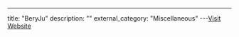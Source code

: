 ---
title: "BeryJu"
description: ""
external_category: "Miscellaneous"
---[Visit Website](https://github.com/BeryJu)


